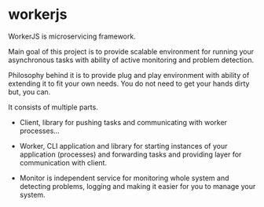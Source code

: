 # workerjs

WorkerJS is microservicing framework.

Main goal of this project is to provide scalable environment for running your asynchronous tasks with ability of active monitoring and problem detection. 

Philosophy behind it is to provide plug and play environment with ability of extending it to fit your own needs. You do not need to get your hands dirty but, you can. 

It consists of multiple parts. 

 * Client, library for pushing tasks and communicating with worker processes...

 * Worker, CLI application and library for starting instances of your application (processes) and forwarding tasks and providing layer for communication with client. 

 * Monitor is independent service for monitoring whole system and detecting problems, logging and making it easier for you to manage your system. 

